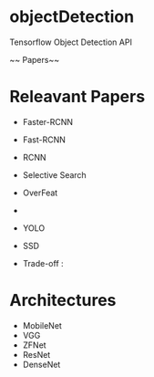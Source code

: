 # objectDetection
Tensorflow Object Detection API



~~ Papers~~
# Releavant Papers

 - Faster-RCNN
 - Fast-RCNN
 - RCNN
 - Selective Search
 
 - OverFeat
 - 

- YOLO
- SSD

- Trade-off : 

# Architectures

- MobileNet
- VGG
- ZFNet
- ResNet
- DenseNet

